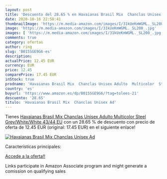 ```yaml
---
layout: post
title: 'Descuento del 28.65 % en Havaianas Brasil Mix  Chanclas Unisex Ad'
date: 2020-10-16 22:58:41
thumbnailImage: 'https://m.media-amazon.com/images/I/31kUeKmWGML._SL200_.jpg'
image: 'https://m.media-amazon.com/images/I/31kUeKmWGML._SL200_.jpg'
images: [ 'https://m.media-amazon.com/images/I/31kUeKmWGML._SL200_.jpg' ]
comments: true
category: ofertas
author: ring
slug: 'B015SGE9G6-es'
description:
actualPrice: 12.45 EUR
currency: EUR
price: 12.45
comparePrice: 17.45 EUR
inStock: true
prodname: 'Havaianas Brasil Mix  Chanclas Unisex Adulto  Multicolor  Steel Grey/White/White   43/44 EU'
country: 'es'
buyurl: 'https://www.amazon.es/dp/B015SGE9G6/?tag=tolees-21'
descuento: '28.65'
titulo: 'Havaianas Brasil Mix  Chanclas Unisex Ad'
---
```


Tienes [Havaianas Brasil Mix  Chanclas Unisex Adulto  Multicolor  Steel Grey/White/White   43/44 EU](https://www.amazon.es/dp/B015SGE9G6/?tag=tolees-21) con un 28.65 % de descuento con precio de oferta de 12.45 EUR (original: 17.45 EUR) en el siguiente enlace!

[![Havaianas Brasil Mix  Chanclas Unisex Ad](https://m.media-amazon.com/images/I/31kUeKmWGML._SL200_.jpg)](https://www.amazon.es/dp/B015SGE9G6/?tag=tolees-21)

Características principales:


[Accede a la oferta!!](https://www.amazon.es/dp/B015SGE9G6/?tag=tolees-21)

Links participate in Amazon Associate program and might generate a comission on qualifying sales


